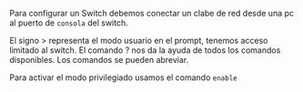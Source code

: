 Para configurar un Switch debemos conectar un clabe de red desde una pc al puerto de `consola` del switch.

El signo $>$ representa el modo usuario en el prompt, tenemos acceso limitado al switch. El comando $?$ nos da la ayuda de todos los comandos disponibles. Los comandos se pueden abreviar.

Para activar el modo privilegiado usamos el comando `enable` 